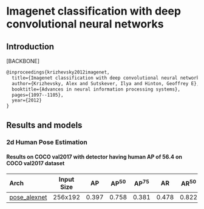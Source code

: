 # Imagenet classification with deep convolutional neural networks

## Introduction

[BACKBONE]

```latex
@inproceedings{krizhevsky2012imagenet,
  title={Imagenet classification with deep convolutional neural networks},
  author={Krizhevsky, Alex and Sutskever, Ilya and Hinton, Geoffrey E},
  booktitle={Advances in neural information processing systems},
  pages={1097--1105},
  year={2012}
}
```

## Results and models

### 2d Human Pose Estimation

#### Results on COCO val2017 with detector having human AP of 56.4 on COCO val2017 dataset

| Arch | Input Size | AP | AP<sup>50</sup> | AP<sup>75</sup> | AR | AR<sup>50</sup> | ckpt | log |
| :----------------- | :-----------: | :------: | :------: | :------: | :------: | :------: |:------: |:------: |
| [pose_alexnet](/configs/top_down/alexnet/coco/alexnet_coco_256x192.py)  | 256x192 | 0.397 | 0.758 | 0.381 | 0.478 | 0.822 | [ckpt](https://download.openmmlab.com/mmpose/top_down/alexnet/alexnet_coco_256x192-a7b1fd15_20200727.pth) | [log](https://download.openmmlab.com/mmpose/top_down/alexnet/alexnet_coco_256x192_20200727.log.json) |
